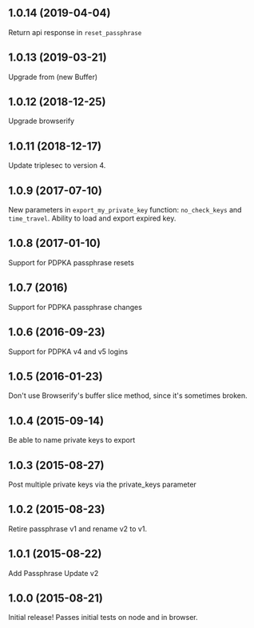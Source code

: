 ## 1.0.14 (2019-04-04)
Return api response in `reset_passphrase`

## 1.0.13 (2019-03-21)

Upgrade from (new Buffer)

## 1.0.12 (2018-12-25)

Upgrade browserify

## 1.0.11 (2018-12-17)

Update triplesec to version 4.

## 1.0.9 (2017-07-10)

New parameters in `export_my_private_key` function: `no_check_keys` and
`time_travel`. Ability to load and export expired key.

## 1.0.8 (2017-01-10)

Support for PDPKA passphrase resets

## 1.0.7 (2016)

Support for PDPKA passphrase changes

## 1.0.6 (2016-09-23)

Support for PDPKA v4 and v5 logins

## 1.0.5 (2016-01-23)

Don't use Browserify's buffer slice method, since it's sometimes
broken.

## 1.0.4 (2015-09-14)

Be able to name private keys to export

## 1.0.3 (2015-08-27)

Post multiple private keys via the private_keys parameter

## 1.0.2 (2015-08-23)

Retire passphrase v1 and rename v2 to v1.

## 1.0.1 (2015-08-22)

Add Passphrase Update v2

## 1.0.0 (2015-08-21)

Initial release! Passes initial tests on node and in browser.
